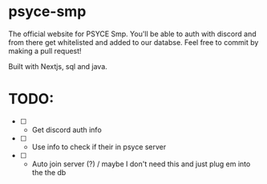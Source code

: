 # psyce-smp
The official website for PSYCE Smp. You'll be able to auth with discord and from there get whitelisted and added to our databse.
Feel free to commit by making a pull request!

Built with Nextjs, sql and java.

# TODO:
- [ ] - Get discord auth info
- [ ] - Use info to check if their in psyce server
- [ ] - Auto join server (?) / maybe I don't need this and just plug em into the the db

